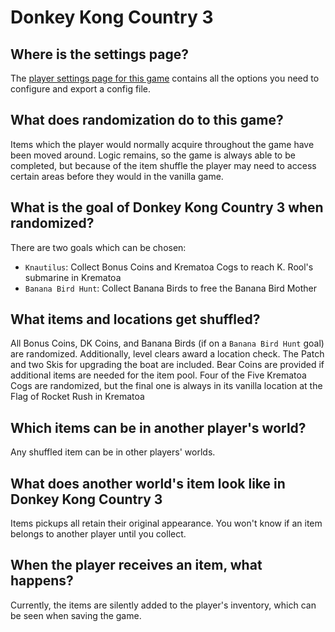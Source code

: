 # Donkey Kong Country 3

## Where is the settings page?

The [player settings page for this game](../player-settings) contains all the options you need to configure and export a config file.

## What does randomization do to this game?

Items which the player would normally acquire throughout the game have been moved around. Logic remains, so the game is
always able to be completed, but because of the item shuffle the player may need to access certain areas before they
would in the vanilla game.

## What is the goal of Donkey Kong Country 3 when randomized?

There are two goals which can be chosen:
- `Knautilus`: Collect Bonus Coins and Krematoa Cogs to reach K. Rool's submarine in Krematoa
- `Banana Bird Hunt`: Collect Banana Birds to free the Banana Bird Mother

## What items and locations get shuffled?

All Bonus Coins, DK Coins, and Banana Birds (if on a `Banana Bird Hunt` goal) are randomized. Additionally, level clears award a location check.
The Patch and two Skis for upgrading the boat are included. Bear Coins are provided if additional items are needed for the item pool.
Four of the Five Krematoa Cogs are randomized, but the final one is always in its vanilla location at the Flag of Rocket Rush in Krematoa

## Which items can be in another player's world?

Any shuffled item can be in other players' worlds.

## What does another world's item look like in Donkey Kong Country 3

Items pickups all retain their original appearance. You won't know if an item belongs to another player until you collect.

## When the player receives an item, what happens?

Currently, the items are silently added to the player's inventory, which can be seen when saving the game.
